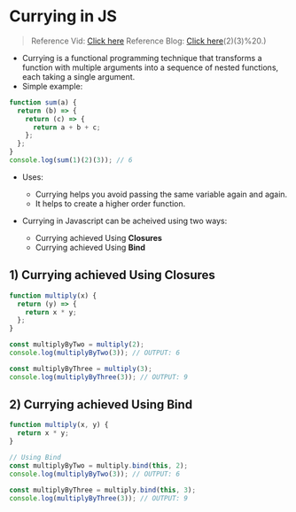 # Currying in JS

> Reference Vid: [Click here](https://youtu.be/vQcCNpuaJO8?si=9HuaJKA_OtjfSBPJ)
> Reference Blog: [Click here](https://builtin.com/software-engineering-perspectives/currying-javascript#:~:text=Currying%20in%20JavaScript%20transforms%20a,1)(2)(3)%20.)

- Currying is a functional programming technique that transforms a function with multiple arguments into a sequence of nested functions, each taking a single argument.
- Simple example:

```javascript
function sum(a) {
  return (b) => {
    return (c) => {
      return a + b + c;
    };
  };
}
console.log(sum(1)(2)(3)); // 6
```

- Uses:

  - Currying helps you avoid passing the same variable again and again.
  - It helps to create a higher order function.

- Currying in Javascript can be acheived using two ways:
  - Currying achieved Using **Closures**
  - Currying achieved Using **Bind**

## 1) Currying achieved Using Closures

```javascript
function multiply(x) {
  return (y) => {
    return x * y;
  };
}

const multiplyByTwo = multiply(2);
console.log(multiplyByTwo(3)); // OUTPUT: 6

const multiplyByThree = multiply(3);
console.log(multiplyByThree(3)); // OUTPUT: 9
```

## 2) Currying achieved Using Bind

```javascript
function multiply(x, y) {
  return x * y;
}

// Using Bind
const multiplyByTwo = multiply.bind(this, 2);
console.log(multiplyByTwo(3)); // OUTPUT: 6

const multiplyByThree = multiply.bind(this, 3);
console.log(multiplyByThree(3)); // OUTPUT: 9
```

